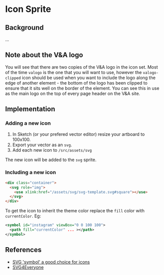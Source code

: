 # Icon Sprite

## Background

...

## Note about the V&A logo

You will see that there are two copies of the V&A logo in the icon set. Most of the time `valogo` is the one that you will want to use, however the `valogo-clipped` icon should be used when you want to include the logo along the edge of another element - the bottom of the logo has been clipped to ensure that it sits well on the border of the element. You can see this in use as the main logo on the top of every page header on the V&A site.

## Implementation

### Adding a new icon

1. In Sketch (or your prefered vector editor) resize your artboard to 100x100.
2. Export your vector as an `svg`.
3. Add each new icon to `/src/assets/svg`

The new icon will be added to the `svg` sprite.

### Including a new icon

```html
<div class="container">
  <svg role="img">
    <use xlink:href="/assets/svg/svg-template.svg#square"></use>
  </svg>
</div>
```

To get the icon to inherit the theme color replace the `fill` color with `currentColor`. Eg:

```svg
<symbol id="instagram" viewBox="0 0 100 100">
  <path fill="currentColor" ... ></path>
</symbol>
```

## References

- [SVG 'symbol' a good choice for icons](https://css-tricks.com/svg-symbol-good-choice-icons/)
- [SVG4Everyone](https://www.npmjs.com/package/svg4everybody)
